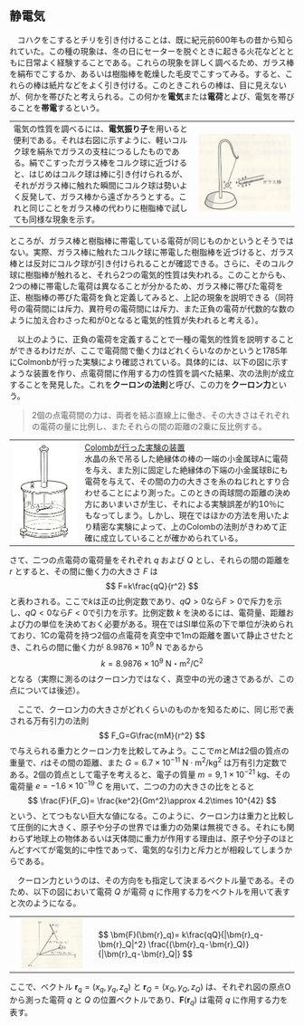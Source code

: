 
## 静電気

　コハクをこするとチリを引き付けることは、既に紀元前600年もの昔から知られていた。この種の現象は、冬の日にセーターを脱ぐときに起きる火花などとともに日常よく経験することである。これらの現象を詳しく調べるため、ガラス棒を絹布でこするか、あるいは樹脂棒を乾燥した毛皮でこすってみる。すると、これらの棒は紙片などをよく引き付ける。このときこれらの棒は、目に見えないが、何かを帯びたと考えられる。この何かを**電気**または**電荷**とよび、電気を帯びることを**帯電**するという。

<table>
<tr><td>
    電気の性質を調べるには、<b>電気振り子</b>を用いると便利である。それは右図に示すように、軽いコルク球を絹糸でガラスの支柱につるしたものである。絹でこすったガラス棒をコルク球に近づけると、はじめはコルク球は棒に引き付けられるが、それがガラス棒に触れた瞬間にコルク球は勢いよく反発して、ガラス棒から遠ざかろうとする。これと同じことをガラス棒の代わりに樹脂棒で試しても同様な現象を示す。
</td>
<td width="35%">
    <img src="images/static_electricity.png">
</td></tr>
</table>

ところが、ガラス棒と樹脂棒に帯電している電荷が同じものかというとそうではない。実際、ガラス棒に触れたコルク球に帯電した樹脂棒を近づけると、ガラス棒とは反対にコルク球が引き付けられることが確認できる。さらに、そのコルク球に樹脂棒が触れると、それら2つの電気的性質は失われる。このことからも、2つの棒に帯電した電荷は異なることが分かるため、ガラス棒に帯びた電荷を正、樹脂棒の帯びた電荷を負と定義してみると、上記の現象を説明できる（同符号の電荷間には斥力、異符号の電荷間には斥力、また正負の電荷が代数的な数のように加え合わさった和が0となると電気的性質が失われると考える）。

　以上のように、正負の電荷を定義することで一種の電気的性質を説明することができるわけだが、ここで電荷間で働く力はどれくらいなのかというと1785年にColmonbが行った実験により確認されている。具体的には、以下の図に示すような装置を作り、点電荷間に作用する力の性質を調べた結果、次の法則が成立することを発見した。これを**クーロンの法則**と呼び、この力を**クーロン力**という。

> 2個の点電荷間の力は、両者を結ぶ直線上に働き、その大きさはそれぞれの電荷の量に比例し、またそれらの間の距離の2乗に反比例する。

<table>
<tr><td width="25%">
    <img src="images/colmonb_experiment.png">
</td>
<td>
    <u>Colombが行った実験の装置</u><br>
    水晶の糸で吊るした絶縁体の棒の一端の小金属球Aに電荷を与え、また別に固定した絶縁体の下端の小金属球Bにも電荷を与えて、その間の力の大きさを糸のねじれとすり合わせることにより測った。このときの両球間の距離の決め方にあいまいさが生じ、それによる実験誤差が約10％にもなってしまう。しかし、現在ではほかの方法を用いたより精密な実験によって、上のColombの法則がきわめて正確に成立していることが確かめられている。
</td></tr>
</table>

さて、二つの点電荷の電荷量をそれぞれ $q$ および $Q$ とし、それらの間の距離を $r$ とすると、その間に働く力の大きさ $F$ は
$$
    F=k\frac{qQ}{r^2}
$$
と表わされる。ここで$k$は正の比例定数であり、$qQ>0$なら$F>0$で斥力を示し、$qQ<0$なら$F<0$で引力を示す。比例定数 $k$ を決めるには、電荷量、距離および力の単位を決めておく必要がある。現在ではSI単位系の下で単位が決められており、1Cの電荷を持つ2個の点電荷を真空中で1mの距離を置いて静止させたとき、これらの間に働く力が $8.9876\times 10^9\ \mathrm{N}$ であるから
$$
    k=8.9876\times 10^9\ 
    \mathrm{N・m^2/C^2}
$$
となる（実際に測るのはクーロン力ではなく、真空中の光の速さであるが、この点については後述）。

　ここで、クーロン力の大きさがどれくらいのものかを知るために、同じ形で表される万有引力の法則
$$
    F_G=G\frac{mM}{r^2}
$$
で与えられる重力とクーロン力を比較してみよう。ここで$m$と$M$は2個の質点の重量で、$r$はその間の距離、また $G=6.7\times 10^{-11}\ \mathrm{N\cdot m^2/kg^2}$ は万有引力定数である。2個の質点として電子を考えると、電子の質量 $m=9,1\times 10^{-21}\ \mathrm{kg}$、その電荷量 $e=-1.6\times 10^{-19}\ \mathrm{C}$ を用いて、二つの力の大きさの比をとると
$$
    \frac{F}{F_G}=
    \frac{ke^2}{Gm^2}\approx
    4.2\times 10^{42}
$$
という、とてつもない巨大な値になる。このように、クーロン力は重力と比較して圧倒的に大きく、原子や分子の世界では重力の効果は無視できる。それにも関わらず地球上の物体あるいは天体間に重力が作用する理由は、原子や分子のほとんどすべてが電気的に中性であって、電気的な引力と斥力とが相殺してしまうからである。

　クーロン力というのは、その方向をも指定して決まるベクトル量である。そのため、以下の図において電荷 $Q$ が電荷 $q$ に作用する力をベクトルを用いて表すと次のようになる。

<table>
<tr><td align="center">
    <img width="80%" 
    src="images/colomb_force.png">
</td>
<td>
    $$
    \bm{F}(\bm{r}_q)=
    k\frac{qQ}{|\bm{r}_q-\bm{r}_Q|^2}
    \frac{(\bm{r}_q-\bm{r}_Q)}{|\bm{r}_q-\bm{r}_Q|}
    $$
</td></tr>
</table>

ここで、ベクトル $\bm{r}_q=(x_q,y_q,z_q)$ と $\bm{r}_Q=(x_Q,y_Q,z_Q)$ は、それぞれ図の原点Oから測った電荷 $q$ と $Q$ の位置ベクトルであり、$\bm{F}(\bm{r}_q)$ は電荷 $q$ に作用する力を表す。